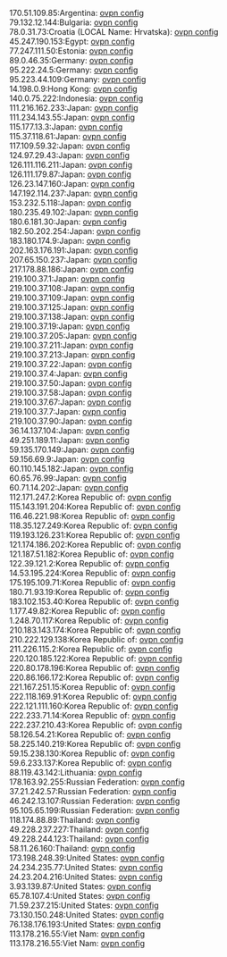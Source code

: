 170.51.109.85:Argentina: [ovpn config](vpn/170_51_109_85.ovpn)  
79.132.12.144:Bulgaria: [ovpn config](vpn/79_132_12_144.ovpn)  
78.0.31.73:Croatia (LOCAL Name: Hrvatska): [ovpn config](vpn/78_0_31_73.ovpn)  
45.247.190.153:Egypt: [ovpn config](vpn/45_247_190_153.ovpn)  
77.247.111.50:Estonia: [ovpn config](vpn/77_247_111_50.ovpn)  
89.0.46.35:Germany: [ovpn config](vpn/89_0_46_35.ovpn)  
95.222.24.5:Germany: [ovpn config](vpn/95_222_24_5.ovpn)  
95.223.44.109:Germany: [ovpn config](vpn/95_223_44_109.ovpn)  
14.198.0.9:Hong Kong: [ovpn config](vpn/14_198_0_9.ovpn)  
140.0.75.222:Indonesia: [ovpn config](vpn/140_0_75_222.ovpn)  
111.216.162.233:Japan: [ovpn config](vpn/111_216_162_233.ovpn)  
111.234.143.55:Japan: [ovpn config](vpn/111_234_143_55.ovpn)  
115.177.13.3:Japan: [ovpn config](vpn/115_177_13_3.ovpn)  
115.37.118.61:Japan: [ovpn config](vpn/115_37_118_61.ovpn)  
117.109.59.32:Japan: [ovpn config](vpn/117_109_59_32.ovpn)  
124.97.29.43:Japan: [ovpn config](vpn/124_97_29_43.ovpn)  
126.111.116.211:Japan: [ovpn config](vpn/126_111_116_211.ovpn)  
126.111.179.87:Japan: [ovpn config](vpn/126_111_179_87.ovpn)  
126.23.147.160:Japan: [ovpn config](vpn/126_23_147_160.ovpn)  
147.192.114.237:Japan: [ovpn config](vpn/147_192_114_237.ovpn)  
153.232.5.118:Japan: [ovpn config](vpn/153_232_5_118.ovpn)  
180.235.49.102:Japan: [ovpn config](vpn/180_235_49_102.ovpn)  
180.6.181.30:Japan: [ovpn config](vpn/180_6_181_30.ovpn)  
182.50.202.254:Japan: [ovpn config](vpn/182_50_202_254.ovpn)  
183.180.174.9:Japan: [ovpn config](vpn/183_180_174_9.ovpn)  
202.163.176.191:Japan: [ovpn config](vpn/202_163_176_191.ovpn)  
207.65.150.237:Japan: [ovpn config](vpn/207_65_150_237.ovpn)  
217.178.88.186:Japan: [ovpn config](vpn/217_178_88_186.ovpn)  
219.100.37.1:Japan: [ovpn config](vpn/219_100_37_1.ovpn)  
219.100.37.108:Japan: [ovpn config](vpn/219_100_37_108.ovpn)  
219.100.37.109:Japan: [ovpn config](vpn/219_100_37_109.ovpn)  
219.100.37.125:Japan: [ovpn config](vpn/219_100_37_125.ovpn)  
219.100.37.138:Japan: [ovpn config](vpn/219_100_37_138.ovpn)  
219.100.37.19:Japan: [ovpn config](vpn/219_100_37_19.ovpn)  
219.100.37.205:Japan: [ovpn config](vpn/219_100_37_205.ovpn)  
219.100.37.211:Japan: [ovpn config](vpn/219_100_37_211.ovpn)  
219.100.37.213:Japan: [ovpn config](vpn/219_100_37_213.ovpn)  
219.100.37.22:Japan: [ovpn config](vpn/219_100_37_22.ovpn)  
219.100.37.4:Japan: [ovpn config](vpn/219_100_37_4.ovpn)  
219.100.37.50:Japan: [ovpn config](vpn/219_100_37_50.ovpn)  
219.100.37.58:Japan: [ovpn config](vpn/219_100_37_58.ovpn)  
219.100.37.67:Japan: [ovpn config](vpn/219_100_37_67.ovpn)  
219.100.37.7:Japan: [ovpn config](vpn/219_100_37_7.ovpn)  
219.100.37.90:Japan: [ovpn config](vpn/219_100_37_90.ovpn)  
36.14.137.104:Japan: [ovpn config](vpn/36_14_137_104.ovpn)  
49.251.189.11:Japan: [ovpn config](vpn/49_251_189_11.ovpn)  
59.135.170.149:Japan: [ovpn config](vpn/59_135_170_149.ovpn)  
59.156.69.9:Japan: [ovpn config](vpn/59_156_69_9.ovpn)  
60.110.145.182:Japan: [ovpn config](vpn/60_110_145_182.ovpn)  
60.65.76.99:Japan: [ovpn config](vpn/60_65_76_99.ovpn)  
60.71.14.202:Japan: [ovpn config](vpn/60_71_14_202.ovpn)  
112.171.247.2:Korea Republic of: [ovpn config](vpn/112_171_247_2.ovpn)  
115.143.191.204:Korea Republic of: [ovpn config](vpn/115_143_191_204.ovpn)  
116.46.221.98:Korea Republic of: [ovpn config](vpn/116_46_221_98.ovpn)  
118.35.127.249:Korea Republic of: [ovpn config](vpn/118_35_127_249.ovpn)  
119.193.126.231:Korea Republic of: [ovpn config](vpn/119_193_126_231.ovpn)  
121.174.186.202:Korea Republic of: [ovpn config](vpn/121_174_186_202.ovpn)  
121.187.51.182:Korea Republic of: [ovpn config](vpn/121_187_51_182.ovpn)  
122.39.121.2:Korea Republic of: [ovpn config](vpn/122_39_121_2.ovpn)  
14.53.195.224:Korea Republic of: [ovpn config](vpn/14_53_195_224.ovpn)  
175.195.109.71:Korea Republic of: [ovpn config](vpn/175_195_109_71.ovpn)  
180.71.93.19:Korea Republic of: [ovpn config](vpn/180_71_93_19.ovpn)  
183.102.153.40:Korea Republic of: [ovpn config](vpn/183_102_153_40.ovpn)  
1.177.49.82:Korea Republic of: [ovpn config](vpn/1_177_49_82.ovpn)  
1.248.70.117:Korea Republic of: [ovpn config](vpn/1_248_70_117.ovpn)  
210.183.143.174:Korea Republic of: [ovpn config](vpn/210_183_143_174.ovpn)  
210.222.129.138:Korea Republic of: [ovpn config](vpn/210_222_129_138.ovpn)  
211.226.115.2:Korea Republic of: [ovpn config](vpn/211_226_115_2.ovpn)  
220.120.185.122:Korea Republic of: [ovpn config](vpn/220_120_185_122.ovpn)  
220.80.178.196:Korea Republic of: [ovpn config](vpn/220_80_178_196.ovpn)  
220.86.166.172:Korea Republic of: [ovpn config](vpn/220_86_166_172.ovpn)  
221.167.251.15:Korea Republic of: [ovpn config](vpn/221_167_251_15.ovpn)  
222.118.169.91:Korea Republic of: [ovpn config](vpn/222_118_169_91.ovpn)  
222.121.111.160:Korea Republic of: [ovpn config](vpn/222_121_111_160.ovpn)  
222.233.71.14:Korea Republic of: [ovpn config](vpn/222_233_71_14.ovpn)  
222.237.210.43:Korea Republic of: [ovpn config](vpn/222_237_210_43.ovpn)  
58.126.54.21:Korea Republic of: [ovpn config](vpn/58_126_54_21.ovpn)  
58.225.140.219:Korea Republic of: [ovpn config](vpn/58_225_140_219.ovpn)  
59.15.238.130:Korea Republic of: [ovpn config](vpn/59_15_238_130.ovpn)  
59.6.233.137:Korea Republic of: [ovpn config](vpn/59_6_233_137.ovpn)  
88.119.43.142:Lithuania: [ovpn config](vpn/88_119_43_142.ovpn)  
178.163.92.255:Russian Federation: [ovpn config](vpn/178_163_92_255.ovpn)  
37.21.242.57:Russian Federation: [ovpn config](vpn/37_21_242_57.ovpn)  
46.242.13.107:Russian Federation: [ovpn config](vpn/46_242_13_107.ovpn)  
95.105.65.199:Russian Federation: [ovpn config](vpn/95_105_65_199.ovpn)  
118.174.88.89:Thailand: [ovpn config](vpn/118_174_88_89.ovpn)  
49.228.237.227:Thailand: [ovpn config](vpn/49_228_237_227.ovpn)  
49.228.244.123:Thailand: [ovpn config](vpn/49_228_244_123.ovpn)  
58.11.26.160:Thailand: [ovpn config](vpn/58_11_26_160.ovpn)  
173.198.248.39:United States: [ovpn config](vpn/173_198_248_39.ovpn)  
24.234.235.77:United States: [ovpn config](vpn/24_234_235_77.ovpn)  
24.23.204.216:United States: [ovpn config](vpn/24_23_204_216.ovpn)  
3.93.139.87:United States: [ovpn config](vpn/3_93_139_87.ovpn)  
65.78.107.4:United States: [ovpn config](vpn/65_78_107_4.ovpn)  
71.59.237.215:United States: [ovpn config](vpn/71_59_237_215.ovpn)  
73.130.150.248:United States: [ovpn config](vpn/73_130_150_248.ovpn)  
76.138.176.193:United States: [ovpn config](vpn/76_138_176_193.ovpn)  
113.178.216.55:Viet Nam: [ovpn config](vpn/113_178_216_55.ovpn)  
113.178.216.55:Viet Nam: [ovpn config](vpn/113_178_216_55.ovpn)  
